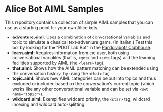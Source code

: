 # Alice Bot AIML Samples

This repository contains a collection of simple AIML samples that you can use as a starting point for your own Alice bots.

* **adventure.aiml:**
  Uses a combination of conversational variables and topic to simulate a classical text-adventure game. (In Italian.)
  Test this bot by looking for the “PDGT Lab Bot” in the [Pandorabots Clubhouse](https://playground.pandorabots.com/en/clubhouse/).
* **learn.aiml:**
  Acquires information from the user, both using conversational variables (that is, `<get>` and `<set>` tags) and the learning facilities supported by AIML (the `<learn>` tag).
* **that.aiml:**
  Shows how the AIML pattern matching can be extended using the conversation history, by using the `<that>` tag.
* **topic.aiml:**
  Shows how AIML categories can be put into topics and thus excluded or included based on the conversation's current topic (which works like any other conversational variable and can be set via `<set name="topic">`).
* **wildcard.aiml:**
  Exemplifies wildcard priority, the `<star>` tag, wildcard indexing and wildcard auto-splitting.
